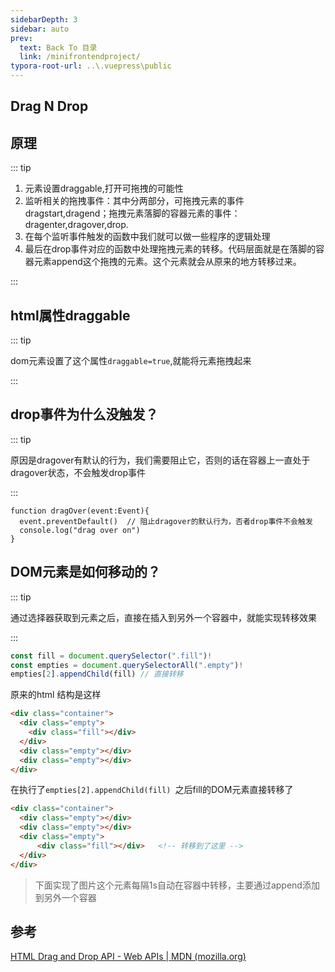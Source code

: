 ```yaml
---
sidebarDepth: 3
sidebar: auto
prev:
  text: Back To 目录
  link: /minifrontendproject/
typora-root-url: ..\.vuepress\public
---
```




## Drag N Drop







## 原理

::: tip

1. 元素设置draggable,打开可拖拽的可能性
2. 监听相关的拖拽事件：其中分两部分，可拖拽元素的事件dragstart,dragend；拖拽元素落脚的容器元素的事件：dragenter,dragover,drop.
3. 在每个监听事件触发的函数中我们就可以做一些程序的逻辑处理
4. 最后在drop事件对应的函数中处理拖拽元素的转移。代码层面就是在落脚的容器元素append这个拖拽的元素。这个元素就会从原来的地方转移过来。

:::



## html属性draggable

::: tip

dom元素设置了这个属性`draggable=true`,就能将元素拖拽起来

:::



## drop事件为什么没触发？

::: tip

原因是dragover有默认的行为，我们需要阻止它，否则的话在容器上一直处于dragover状态，不会触发drop事件

:::

```tsx
function dragOver(event:Event){
  event.preventDefault()  // 阻止dragover的默认行为，否者drop事件不会触发
  console.log("drag over on")
}
```





## DOM元素是如何移动的？

::: tip

通过选择器获取到元素之后，直接在插入到另外一个容器中，就能实现转移效果

:::

```js
const fill = document.querySelector(".fill")!
const empties = document.querySelectorAll(".empty")!
empties[2].appendChild(fill) // 直接转移
```

原来的html 结构是这样

```html
<div class="container">
  <div class="empty">
    <div class="fill"></div>
  </div>
  <div class="empty"></div>
  <div class="empty"></div>
</div>
```

在执行了`empties[2].appendChild(fill) `之后fill的DOM元素直接转移了

```html
<div class="container">
  <div class="empty"></div>
  <div class="empty"></div>
  <div class="empty">
      <div class="fill"></div>   <!-- 转移到了这里 -->
  </div>
</div>
```

> 下面实现了图片这个元素每隔1s自动在容器中转移，主要通过append添加到另外一个容器

<common-codepen-snippet title="Move DOM" slug="poLWgPN" />









## 参考

[HTML Drag and Drop API - Web APIs | MDN (mozilla.org)](https://developer.mozilla.org/en-US/docs/Web/API/HTML_Drag_and_Drop_API)

